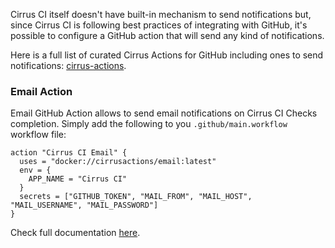 Cirrus CI itself doesn't have built-in mechanism to send notifications but, since Cirrus CI is following best practices of
integrating with GitHub, it's possible to configure a GitHub action that will send any kind of notifications.

Here is a full list of curated Cirrus Actions for GitHub including ones to send notifications: [cirrus-actions](https://github.com/cirrus-actions).

### Email Action

Email GitHub Action allows to send email notifications on Cirrus CI Checks completion. Simply add the following to you
`.github/main.workflow` workflow file:

```HCL
action "Cirrus CI Email" {
  uses = "docker://cirrusactions/email:latest"
  env = {
    APP_NAME = "Cirrus CI"
  }
  secrets = ["GITHUB_TOKEN", "MAIL_FROM", "MAIL_HOST", "MAIL_USERNAME", "MAIL_PASSWORD"]
}
```

Check full documentation [here](https://github.com/cirrus-actions/email).
